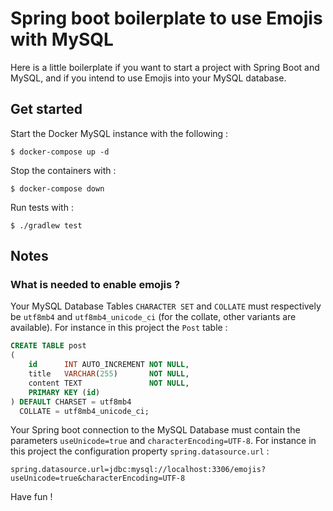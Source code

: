 # Spring boot boilerplate to use Emojis with MySQL

Here is a little boilerplate if you want to start a project with Spring Boot and MySQL, and if you intend to use Emojis into
your MySQL database.

## Get started

Start the Docker MySQL instance with the following :

```shell script
$ docker-compose up -d
```

Stop the containers with :

```shell script
$ docker-compose down
```

Run tests with :

```shell script
$ ./gradlew test
```

## Notes
### What is needed to enable emojis ?

Your MySQL Database Tables `CHARACTER SET` and `COLLATE` must respectively be `utf8mb4` and `utf8mb4_unicode_ci` (for the collate, other variants are available).
For instance in this project the `Post` table : 
```sql
CREATE TABLE post
(
    id      INT AUTO_INCREMENT NOT NULL,
    title   VARCHAR(255)       NOT NULL,
    content TEXT               NOT NULL,
    PRIMARY KEY (id)
) DEFAULT CHARSET = utf8mb4
  COLLATE = utf8mb4_unicode_ci;
```


Your Spring boot connection to the MySQL Database must contain the parameters `useUnicode=true` and `characterEncoding=UTF-8`.
For instance in this project the configuration property `spring.datasource.url` :
```properties
spring.datasource.url=jdbc:mysql://localhost:3306/emojis?useUnicode=true&characterEncoding=UTF-8
```

Have fun !